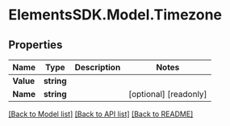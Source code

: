 # ElementsSDK.Model.Timezone

## Properties

Name | Type | Description | Notes
------------ | ------------- | ------------- | -------------
**Value** | **string** |  | 
**Name** | **string** |  | [optional] [readonly] 

[[Back to Model list]](../#documentation-for-models) [[Back to API list]](../#documentation-for-api-endpoints) [[Back to README]](../)

